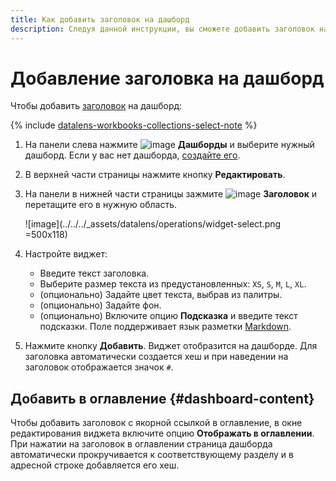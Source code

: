 ```yaml
---
title: Как добавить заголовок на дашборд
description: Следуя данной инструкции, вы сможете добавить заголовок на дашборд.
---
```


# Добавление заголовка на дашборд

Чтобы добавить [заголовок](../../dashboard/widget.md#title) на дашборд:


{% include [datalens-workbooks-collections-select-note](../../../_includes/datalens/operations/datalens-workbooks-collections-select-note.md) %}


1. На панели слева нажмите ![image](../../../_assets/console-icons/layout-cells-large.svg) **Дашборды** и выберите нужный дашборд. Если у вас нет дашборда, [создайте его](create.md).
1. В верхней части страницы нажмите кнопку **Редактировать**.
1. На панели в нижней части страницы зажмите ![image](../../../_assets/console-icons/heading.svg) **Заголовок** и перетащите его в нужную область.

   ![image](../../../_assets/datalens/operations/widget-select.png =500x118)

1. Настройте виджет:

   * Введите текст заголовка.
   * Выберите размер текста из предустановленных: `XS`, `S`, `M`, `L`, `XL`.
   * (опционально) Задайте цвет текста, выбрав из палитры.
   * (опционально) Задайте фон.
   * (опционально) Включите опцию **Подсказка** и введите текст подсказки. Поле поддерживает язык разметки [Markdown](../../dashboard/markdown.md).

1. Нажмите кнопку **Добавить**. Виджет отобразится на дашборде. Для заголовка автоматически создается хеш и при наведении на заголовок отображается значок `#`.

## Добавить в оглавление {#dashboard-content}

Чтобы добавить заголовок с якорной ссылкой в оглавление, в окне редактирования виджета включите опцию **Отображать в оглавлении**. При нажатии на заголовок в оглавлении страница дашборда автоматически прокручивается к соответствующему разделу и в адресной строке добавляется его хеш.
